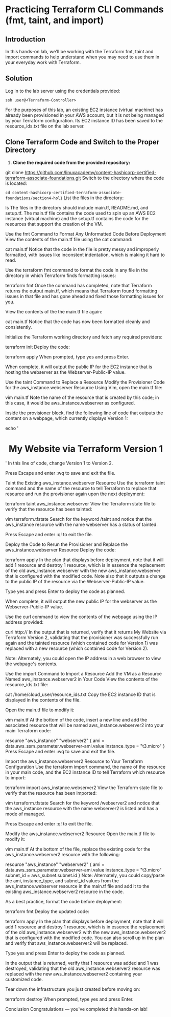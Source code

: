 # Practicing Terraform CLI Commands (fmt, taint, and import)
## Introduction
In this hands-on lab, we'll be working with the Terraform fmt, taint and import commands to help understand when you may need to use them in your everyday work with Terraform.

## Solution
Log in to the lab server using the credentials provided:

`ssh user@<Terraform-Controller>`

For the purposes of this lab, an existing EC2 instance (virtual machine) has already been provisioned in your AWS account, but it is not being managed by your Terraform configuration. Its EC2 instance ID has been saved to the resource_ids.txt file on the lab server.

## Clone Terraform Code and Switch to the Proper Directory
1. **Clone the required code from the provided repository:**

git clone https://github.com/linuxacademy/content-hashicorp-certified-terraform-associate-foundations.git
Switch to the directory where the code is located:

`cd content-hashicorp-certified-terraform-associate-foundations/section4-hol1`
List the files in the directory:

ls
The files in the directory should include main.tf, README.md, and setup.tf. The main.tf file contains the code used to spin up an AWS EC2 instance (virtual machine) and the setup.tf contains the code for the resources that support the creation of the VM.

Use the fmt Command to Format Any Unformatted Code Before Deployment
View the contents of the main.tf file using the cat command:

cat main.tf
Notice that the code in the file is pretty messy and improperly formatted, with issues like inconstent indentation, which is making it hard to read.

Use the terraform fmt command to format the code in any file in the directory in which Terraform finds formatting issues:

terraform fmt
Once the command has completed, note that Terraform returns the output main.tf, which means that Terraform found formatting issues in that file and has gone ahead and fixed those formatting issues for you.

View the contents of the the main.tf file again:

cat main.tf
Notice that the code has now been formatted cleanly and consistently.

Initialize the Terraform working directory and fetch any required providers:

terraform init
Deploy the code:

terraform apply
When prompted, type yes and press Enter.

When complete, it will output the public IP for the EC2 instance that is hosting the webserver as the Webserver-Public-IP value.

Use the taint Command to Replace a Resource
Modify the Provisioner Code for the aws_instance.webserver Resource
Using Vim, open the main.tf file:

vim main.tf
Note the name of the resource that is created by this code; in this case, it would be aws_instance.webserver as configured.

Inside the provisioner block, find the following line of code that outputs the content on a webpage, which currently displays Version 1:

echo '<h1><center>My Website via Terraform Version 1</center></h1>'
In this line of code, change Version 1 to Version 2.

Press Escape and enter :wq to save and exit the file.

Taint the Existing aws_instance.webserver Resource
Use the terraform taint command and the name of the resource to tell Terraform to replace that resource and run the provisioner again upon the next deployment:

terraform taint aws_instance.webserver
View the Terraform state file to verify that the resource has been tainted:

vim terraform.tfstate
Search for the keyword /taint and notice that the aws_instance resource with the name webserver has a status of tainted.

Press Escape and enter :q! to exit the file.

Deploy the Code to Rerun the Provisioner and Replace the aws_instance.webserver Resource
Deploy the code:

terraform apply
In the plan that displays before deployment, note that it will add 1 resource and destroy 1 resource, which is in essence the replacement of the old aws_instance.webserver with the new aws_instance.webserver that is configured with the modified code. Note also that it outputs a change to the public IP of the resource via the Webserver-Public-IP value.

Type yes and press Enter to deploy the code as planned.

When complete, it will output the new public IP for the webserver as the Webserver-Public-IP value.

Use the curl command to view the contents of the webpage using the IP address provided:

curl http://<WEBSERVER-PUBLIC-IP>
In the output that is returned, verify that it returns My Website via Terraform Version 2, validating that the provisioner was successfully run again and the tainted resource (which contained code for Version 1) was replaced with a new resource (which contained code for Version 2).

Note: Alternately, you could open the IP address in a web browser to view the webpage's contents.

Use the import Command to Import a Resource
Add the VM as a Resource Named aws_instance.webserver2 in Your Code
View the contents of the resource_ids.txt file:

cat /home/cloud_user/resource_ids.txt
Copy the EC2 instance ID that is displayed in the contents of the file.

Open the main.tf file to modify it:

vim main.tf
At the bottom of the code, insert a new line and add the associated resource that will be named aws_instance.webserver2 into your main Terraform code:

resource "aws_instance" "webserver2" {
    ami = data.aws_ssm_parameter.webserver-ami.value
    instance_type = "t3.micro"
}
Press Escape and enter :wq to save and exit the file.

Import the aws_instance.webserver2 Resource to Your Terraform Configuration
Use the terraform import command, the name of the resource in your main code, and the EC2 instance ID to tell Terraform which resource to import:

terraform import aws_instance.webserver2 <COPIED-EC2-INSTANCE-ID>
View the Terraform state file to verify that the resource has been imported:

vim terraform.tfstate
Search for the keyword /webserver2 and notice that the aws_instance resource with the name webserver2 is listed and has a mode of managed.

Press Escape and enter :q! to exit the file.

Modify the aws_instance.webserver2 Resource
Open the main.tf file to modify it:

vim main.tf
At the bottom of the file, replace the existing code for the aws_instance.webserver2 resource with the following:

resource "aws_instance" "webserver2" {
   ami = data.aws_ssm_parameter.webserver-ami.value
   instance_type = "t3.micro"
   subnet_id = aws_subnet.subnet.id
 }
Note: Alternately, you could copy/paste the ami, instance_type, and subnet_id values from the aws_instance.webserver resource in the main.tf file and add it to the existing aws_instance.webserver2 resource in the code.

As a best practice, format the code before deployment:

terraform fmt
Deploy the updated code:

terraform apply
In the plan that displays before deployment, note that it will add 1 resource and destroy 1 resource, which is in essence the replacement of the old aws_instance.webserver2 with the new aws_instance.webserver2 that is configured with the modified code. You can also scroll up in the plan and verify that aws_instance.webserver2 will be replaced.

Type yes and press Enter to deploy the code as planned.

In the output that is returned, verify that 1 resource was added and 1 was destroyed, validating that the old aws_instance.webserver2 resource was replaced with the new aws_instance.webserver2 containing your customized code.

Tear down the infrastructure you just created before moving on:

terraform destroy
When prompted, type yes and press Enter.

Conclusion
Congratulations — you've completed this hands-on lab!